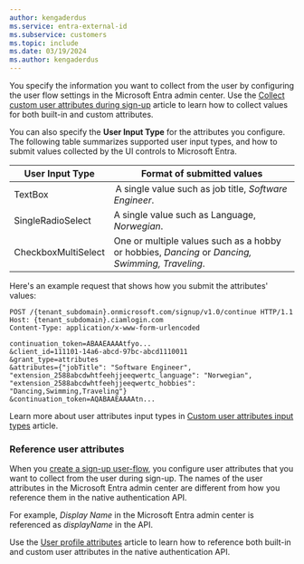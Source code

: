 ```yaml
---
author: kengaderdus
ms.service: entra-external-id
ms.subservice: customers
ms.topic: include
ms.date: 03/19/2024
ms.author: kengaderdus
---
```


You specify the information you want to collect from the user by configuring the user flow settings in the Microsoft Entra admin center. Use the [Collect custom user attributes during sign-up](../../../external-id/customers/how-to-define-custom-attributes.md) article to learn how to collect values for both built-in and custom attributes.

You can also specify the **User Input Type** for the attributes you configure. The following table summarizes supported user input types, and how to submit values collected by the UI controls to Microsoft Entra.

|    User Input Type     |     Format of submitted values    |
|----------------------|----------------------|
|   TextBox   |   A single value such as job title, *Software Engineer*.  |
|   SingleRadioSelect   |  A single value such as Language, *Norwegian*.  |
|   CheckboxMultiSelect   |  One or multiple values such as a hobby or hobbies, *Dancing* or *Dancing, Swimming, Traveling*. |

Here's an example request that shows how you submit the attributes' values:

```http
POST /{tenant_subdomain}.onmicrosoft.com/signup/v1.0/continue HTTP/1.1
Host: {tenant_subdomain}.ciamlogin.com
Content-Type: application/x-www-form-urlencoded
 
continuation_token=ABAAEAAAAtfyo... 
&client_id=111101-14a6-abcd-97bc-abcd1110011 
&grant_type=attributes 
&attributes={"jobTitle": "Software Engineer", "extension_2588abcdwhtfeehjjeeqwertc_language": "Norwegian", "extension_2588abcdwhtfeehjjeeqwertc_hobbies": "Dancing,Swimming,Traveling"}
&continuation_token=AQABAAEAAAAtn...
```

Learn more about user attributes input types in [Custom user attributes input types](../../../external-id/customers/concept-user-attributes.md#custom-user-attributes-input-types) article.

### Reference user attributes 

When you [create a sign-up user-flow](../../../external-id/customers/how-to-user-flow-sign-up-sign-in-customers.md), you configure user attributes that you want to collect from the user during sign-up. The names of the user attributes in the Microsoft Entra admin center are different from how you reference them in the native authentication API.

For example, *Display Name* in the Microsoft Entra admin center is referenced as *displayName* in the API.

Use the [User profile attributes](../../../external-id/customers/concept-user-attributes.md) article to learn how to reference both built-in and custom user attributes in the native authentication API.